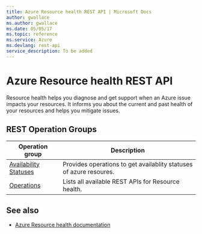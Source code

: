 ```yaml
---
title: Azure Resource health REST API | Microsoft Docs
author: gwallace
ms.author: gwallace
ms.date: 05/05/17
ms.topic: reference
ms.service: Azure
ms.devlang: rest-api
service_description: To be added
---
```


# Azure Resource health REST API

Resource health helps you diagnose and get support when an Azure issue impacts your resources. It informs you about the current and past health of your resources and helps you mitigate issues.

## REST Operation Groups 

| Operation group | Description                                                        |
|---------------------------|--------------------------------------------------------------------|
| [Availability Statuses](~/docs-ref-autogen/resourcehealth/AvailabilityStatuses.yml) | Provides operations to get availablity statuses of azure resoures. |
| [Operations](~/docs-ref-autogen/resourcehealth/Operations.yml)  | Lists all available REST APIs for Resource health. |


## See also

- [Azure Resource health documentation](https://docs.microsoft.com/azure/resource-health/)

